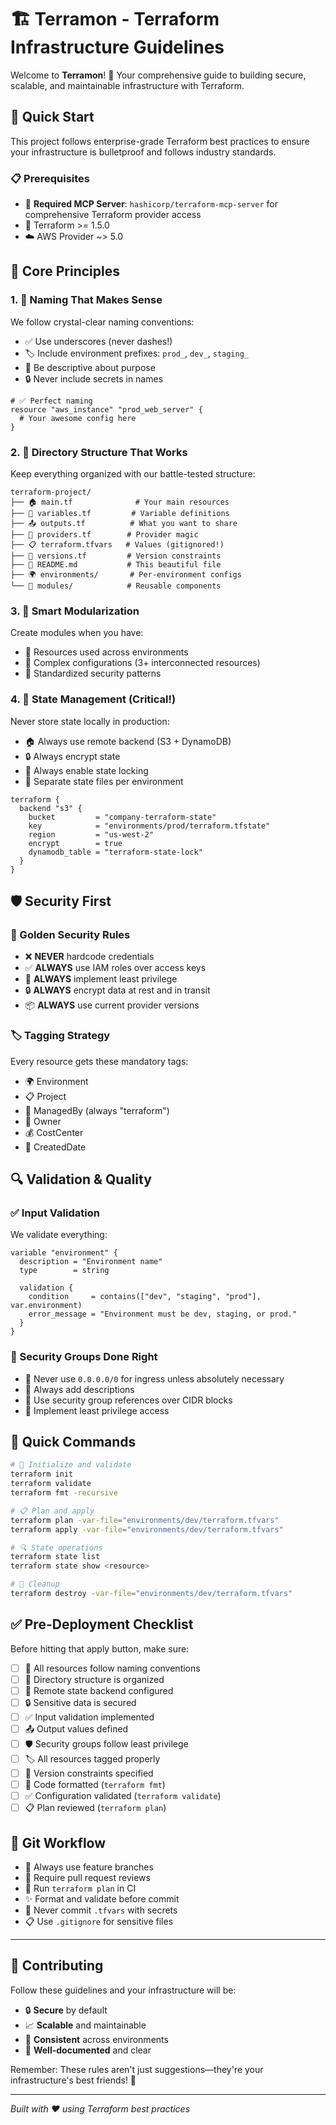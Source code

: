 # 🏗️ Terramon - Terraform Infrastructure Guidelines

Welcome to **Terramon**! 🎯 Your comprehensive guide to building secure, scalable, and maintainable infrastructure with Terraform.

## 🚀 Quick Start

This project follows enterprise-grade Terraform best practices to ensure your infrastructure is bulletproof and follows industry standards.

### 📋 Prerequisites

- 🔧 **Required MCP Server**: `hashicorp/terraform-mcp-server` for comprehensive Terraform provider access
- 🌱 Terraform >= 1.5.0
- ☁️ AWS Provider ~> 5.0

## 🎯 Core Principles

### 1. 📝 Naming That Makes Sense
We follow crystal-clear naming conventions:
- ✅ Use underscores (never dashes!)
- 🏷️ Include environment prefixes: `prod_`, `dev_`, `staging_`
- 📖 Be descriptive about purpose
- 🔒 Never include secrets in names

```hcl
# ✅ Perfect naming
resource "aws_instance" "prod_web_server" {
  # Your awesome config here
}
```

### 2. 📂 Directory Structure That Works
Keep everything organized with our battle-tested structure:

```
terraform-project/
├── 🏠 main.tf              # Your main resources
├── 🔧 variables.tf         # Variable definitions  
├── 📤 outputs.tf          # What you want to share
├── 🔌 providers.tf        # Provider magic
├── 📋 terraform.tfvars   # Values (gitignored!)
├── 📌 versions.tf         # Version constraints
├── 📖 README.md           # This beautiful file
├── 🌍 environments/       # Per-environment configs
└── 🧩 modules/            # Reusable components
```

### 3. 🧩 Smart Modularization
Create modules when you have:
- 🔄 Resources used across environments
- 🎯 Complex configurations (3+ interconnected resources)  
- 🔐 Standardized security patterns

### 4. 💾 State Management (Critical!)
Never store state locally in production:
- 🏠 Always use remote backend (S3 + DynamoDB)
- 🔒 Always encrypt state
- 🔐 Always enable state locking
- 📁 Separate state files per environment

```hcl
terraform {
  backend "s3" {
    bucket         = "company-terraform-state"
    key            = "environments/prod/terraform.tfstate"
    region         = "us-west-2"
    encrypt        = true
    dynamodb_table = "terraform-state-lock"
  }
}
```

## 🛡️ Security First

### 🔐 Golden Security Rules
- ❌ **NEVER** hardcode credentials
- ✅ **ALWAYS** use IAM roles over access keys
- 🎯 **ALWAYS** implement least privilege
- 🔒 **ALWAYS** encrypt data at rest and in transit
- 📦 **ALWAYS** use current provider versions

### 🏷️ Tagging Strategy
Every resource gets these mandatory tags:
- 🌍 Environment
- 📋 Project  
- 🤖 ManagedBy (always "terraform")
- 👤 Owner
- 💰 CostCenter
- 📅 CreatedDate

## 🔍 Validation & Quality

### ✅ Input Validation
We validate everything:

```hcl
variable "environment" {
  description = "Environment name"
  type        = string
  
  validation {
    condition     = contains(["dev", "staging", "prod"], var.environment)
    error_message = "Environment must be dev, staging, or prod."
  }
}
```

### 🚦 Security Groups Done Right
- 🚫 Never use `0.0.0.0/0` for ingress unless absolutely necessary
- 📝 Always add descriptions
- 🔗 Use security group references over CIDR blocks
- 🎯 Implement least privilege access

## 🚀 Quick Commands

```bash
# 🏁 Initialize and validate
terraform init
terraform validate
terraform fmt -recursive

# 📋 Plan and apply
terraform plan -var-file="environments/dev/terraform.tfvars"
terraform apply -var-file="environments/dev/terraform.tfvars"

# 🔍 State operations
terraform state list
terraform state show <resource>

# 🧹 Cleanup
terraform destroy -var-file="environments/dev/terraform.tfvars"
```

## ✅ Pre-Deployment Checklist

Before hitting that apply button, make sure:

- [ ] 📝 All resources follow naming conventions
- [ ] 📂 Directory structure is organized
- [ ] 💾 Remote state backend configured
- [ ] 🔒 Sensitive data is secured
- [ ] ✅ Input validation implemented
- [ ] 📤 Output values defined
- [ ] 🛡️ Security groups follow least privilege
- [ ] 🏷️ All resources tagged properly
- [ ] 📌 Version constraints specified
- [ ] 🎨 Code formatted (`terraform fmt`)
- [ ] ✅ Configuration validated (`terraform validate`)
- [ ] 📋 Plan reviewed (`terraform plan`)

## 🎯 Git Workflow

- 🌟 Always use feature branches
- 👥 Require pull request reviews
- 🤖 Run `terraform plan` in CI
- ✨ Format and validate before commit
- 🚫 Never commit `.tfvars` with secrets
- 📋 Use `.gitignore` for sensitive files

---

## 🤝 Contributing

Follow these guidelines and your infrastructure will be:
- 🔒 **Secure** by default
- 📈 **Scalable** and maintainable  
- 🎯 **Consistent** across environments
- 📖 **Well-documented** and clear

Remember: These rules aren't just suggestions—they're your infrastructure's best friends! 🚀

---

*Built with ❤️ using Terraform best practices*